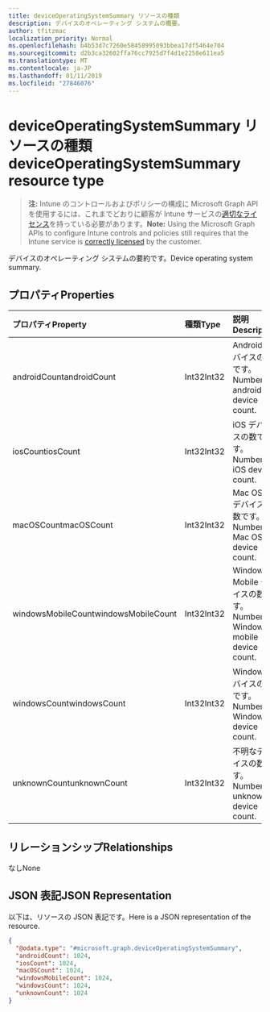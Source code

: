 ```yaml
---
title: deviceOperatingSystemSummary リソースの種類
description: デバイスのオペレーティング システムの概要。
author: tfitzmac
localization_priority: Normal
ms.openlocfilehash: b4b53d7c7260e58458995093bbea17df5464e704
ms.sourcegitcommit: d2b3ca32602ffa76cc7925d7f4d1e2258e611ea5
ms.translationtype: MT
ms.contentlocale: ja-JP
ms.lasthandoff: 01/11/2019
ms.locfileid: "27846076"
---
```

# <a name="deviceoperatingsystemsummary-resource-type"></a><span data-ttu-id="bc316-103">deviceOperatingSystemSummary リソースの種類</span><span class="sxs-lookup"><span data-stu-id="bc316-103">deviceOperatingSystemSummary resource type</span></span>

> <span data-ttu-id="bc316-104">**注:** Intune のコントロールおよびポリシーの構成に Microsoft Graph API を使用するには、これまでどおりに顧客が Intune サービスの[適切なライセンス](https://go.microsoft.com/fwlink/?linkid=839381)を持っている必要があります。</span><span class="sxs-lookup"><span data-stu-id="bc316-104">**Note:** Using the Microsoft Graph APIs to configure Intune controls and policies still requires that the Intune service is [correctly licensed](https://go.microsoft.com/fwlink/?linkid=839381) by the customer.</span></span>

<span data-ttu-id="bc316-105">デバイスのオペレーティング システムの要約です。</span><span class="sxs-lookup"><span data-stu-id="bc316-105">Device operating system summary.</span></span>
## <a name="properties"></a><span data-ttu-id="bc316-106">プロパティ</span><span class="sxs-lookup"><span data-stu-id="bc316-106">Properties</span></span>
|<span data-ttu-id="bc316-107">プロパティ</span><span class="sxs-lookup"><span data-stu-id="bc316-107">Property</span></span>|<span data-ttu-id="bc316-108">種類</span><span class="sxs-lookup"><span data-stu-id="bc316-108">Type</span></span>|<span data-ttu-id="bc316-109">説明</span><span class="sxs-lookup"><span data-stu-id="bc316-109">Description</span></span>|
|:---|:---|:---|
|<span data-ttu-id="bc316-110">androidCount</span><span class="sxs-lookup"><span data-stu-id="bc316-110">androidCount</span></span>|<span data-ttu-id="bc316-111">Int32</span><span class="sxs-lookup"><span data-stu-id="bc316-111">Int32</span></span>|<span data-ttu-id="bc316-112">Android デバイスの数です。</span><span class="sxs-lookup"><span data-stu-id="bc316-112">Number of android device count.</span></span>|
|<span data-ttu-id="bc316-113">iosCount</span><span class="sxs-lookup"><span data-stu-id="bc316-113">iosCount</span></span>|<span data-ttu-id="bc316-114">Int32</span><span class="sxs-lookup"><span data-stu-id="bc316-114">Int32</span></span>|<span data-ttu-id="bc316-115">iOS デバイスの数です。</span><span class="sxs-lookup"><span data-stu-id="bc316-115">Number of iOS device count.</span></span>|
|<span data-ttu-id="bc316-116">macOSCount</span><span class="sxs-lookup"><span data-stu-id="bc316-116">macOSCount</span></span>|<span data-ttu-id="bc316-117">Int32</span><span class="sxs-lookup"><span data-stu-id="bc316-117">Int32</span></span>|<span data-ttu-id="bc316-118">Mac OS X デバイスの数です。</span><span class="sxs-lookup"><span data-stu-id="bc316-118">Number of Mac OS X device count.</span></span>|
|<span data-ttu-id="bc316-119">windowsMobileCount</span><span class="sxs-lookup"><span data-stu-id="bc316-119">windowsMobileCount</span></span>|<span data-ttu-id="bc316-120">Int32</span><span class="sxs-lookup"><span data-stu-id="bc316-120">Int32</span></span>|<span data-ttu-id="bc316-121">Windows Mobile デバイスの数です。</span><span class="sxs-lookup"><span data-stu-id="bc316-121">Number of Windows mobile device count.</span></span>|
|<span data-ttu-id="bc316-122">windowsCount</span><span class="sxs-lookup"><span data-stu-id="bc316-122">windowsCount</span></span>|<span data-ttu-id="bc316-123">Int32</span><span class="sxs-lookup"><span data-stu-id="bc316-123">Int32</span></span>|<span data-ttu-id="bc316-124">Windows デバイスの数です。</span><span class="sxs-lookup"><span data-stu-id="bc316-124">Number of Windows device count.</span></span>|
|<span data-ttu-id="bc316-125">unknownCount</span><span class="sxs-lookup"><span data-stu-id="bc316-125">unknownCount</span></span>|<span data-ttu-id="bc316-126">Int32</span><span class="sxs-lookup"><span data-stu-id="bc316-126">Int32</span></span>|<span data-ttu-id="bc316-127">不明なデバイスの数です。</span><span class="sxs-lookup"><span data-stu-id="bc316-127">Number of unknown device count.</span></span>|

## <a name="relationships"></a><span data-ttu-id="bc316-128">リレーションシップ</span><span class="sxs-lookup"><span data-stu-id="bc316-128">Relationships</span></span>
<span data-ttu-id="bc316-129">なし</span><span class="sxs-lookup"><span data-stu-id="bc316-129">None</span></span>
## <a name="json-representation"></a><span data-ttu-id="bc316-130">JSON 表記</span><span class="sxs-lookup"><span data-stu-id="bc316-130">JSON Representation</span></span>
<span data-ttu-id="bc316-131">以下は、リソースの JSON 表記です。</span><span class="sxs-lookup"><span data-stu-id="bc316-131">Here is a JSON representation of the resource.</span></span>
<!-- {
  "blockType": "resource",
  "@odata.type": "microsoft.graph.deviceOperatingSystemSummary"
}
-->
``` json
{
  "@odata.type": "#microsoft.graph.deviceOperatingSystemSummary",
  "androidCount": 1024,
  "iosCount": 1024,
  "macOSCount": 1024,
  "windowsMobileCount": 1024,
  "windowsCount": 1024,
  "unknownCount": 1024
}
```



